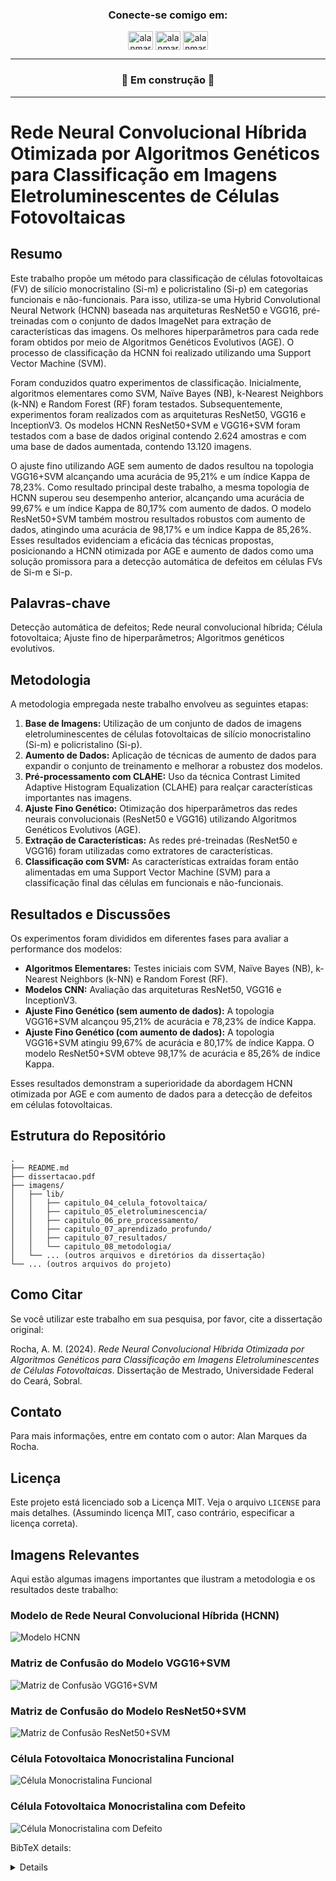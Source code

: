 <h3 align="center">Conecte-se comigo em:</h3>
<p align="center">
<a href="https://linkedin.com/in/alanmarquesrocha" target="blank"><img align="center" src="https://raw.githubusercontent.com/rahuldkjain/github-profile-readme-generator/master/src/images/icons/Social/linked-in-alt.svg" alt="alanmarquesrocha" height="30" width="40" /></a>
<a href="https://stackoverflow.com/users/19201352/m4rkn4l4" target="blank"><img align="center" src="https://raw.githubusercontent.com/rahuldkjain/github-profile-readme-generator/master/src/images/icons/Social/stack-overflow.svg" alt="alanmarquesrocha" height="30" width="40" /></a>
<a href="https://instagram.com/alanmarquesrocha" target="blank"><img align="center" src="https://raw.githubusercontent.com/rahuldkjain/github-profile-readme-generator/master/src/images/icons/Social/instagram.svg" alt="alanmarquesrocha" height="30" width="40" /></a>
</p>

---

<h3 align="center"> 
	 🚀 Em construção 🚀 
</h3>

---
  
# Rede Neural Convolucional Híbrida Otimizada por Algoritmos Genéticos para Classificação em Imagens Eletroluminescentes de Células Fotovoltaicas

## Resumo

Este trabalho propõe um método para classificação de células fotovoltaicas (FV) de silício monocristalino (Si-m) e policristalino (Si-p) em categorias funcionais e não-funcionais. Para isso, utiliza-se uma Hybrid Convolutional Neural Network (HCNN) baseada nas arquiteturas ResNet50 e VGG16, pré-treinadas com o conjunto de dados ImageNet para extração de características das imagens. Os melhores hiperparâmetros para cada rede foram obtidos por meio de Algoritmos Genéticos Evolutivos (AGE). O processo de classificação da HCNN foi realizado utilizando uma Support Vector Machine (SVM).

Foram conduzidos quatro experimentos de classificação. Inicialmente, algoritmos elementares como SVM, Naïve Bayes (NB), k-Nearest Neighbors (k-NN) e Random Forest (RF) foram testados. Subsequentemente, experimentos foram realizados com as arquiteturas ResNet50, VGG16 e InceptionV3. Os modelos HCNN ResNet50+SVM e VGG16+SVM foram testados com a base de dados original contendo 2.624 amostras e com uma base de dados aumentada, contendo 13.120 imagens.

O ajuste fino utilizando AGE sem aumento de dados resultou na topologia VGG16+SVM alcançando uma acurácia de 95,21% e um índice Kappa de 78,23%. Como resultado principal deste trabalho, a mesma topologia de HCNN superou seu desempenho anterior, alcançando uma acurácia de 99,67% e um índice Kappa de 80,17% com aumento de dados. O modelo ResNet50+SVM também mostrou resultados robustos com aumento de dados, atingindo uma acurácia de 98,17% e um índice Kappa de 85,26%. Esses resultados evidenciam a eficácia das técnicas propostas, posicionando a HCNN otimizada por AGE e aumento de dados como uma solução promissora para a detecção automática de defeitos em células FVs de Si-m e Si-p.

## Palavras-chave

Detecção automática de defeitos; Rede neural convolucional híbrida; Célula fotovoltaica; Ajuste fino de hiperparâmetros; Algoritmos genéticos evolutivos.

## Metodologia

A metodologia empregada neste trabalho envolveu as seguintes etapas:

1.  **Base de Imagens:** Utilização de um conjunto de dados de imagens eletroluminescentes de células fotovoltaicas de silício monocristalino (Si-m) e policristalino (Si-p).
2.  **Aumento de Dados:** Aplicação de técnicas de aumento de dados para expandir o conjunto de treinamento e melhorar a robustez dos modelos.
3.  **Pré-processamento com CLAHE:** Uso da técnica Contrast Limited Adaptive Histogram Equalization (CLAHE) para realçar características importantes nas imagens.
4.  **Ajuste Fino Genético:** Otimização dos hiperparâmetros das redes neurais convolucionais (ResNet50 e VGG16) utilizando Algoritmos Genéticos Evolutivos (AGE).
5.  **Extração de Características:** As redes pré-treinadas (ResNet50 e VGG16) foram utilizadas como extratores de características.
6.  **Classificação com SVM:** As características extraídas foram então alimentadas em uma Support Vector Machine (SVM) para a classificação final das células em funcionais e não-funcionais.

## Resultados e Discussões

Os experimentos foram divididos em diferentes fases para avaliar a performance dos modelos:

*   **Algoritmos Elementares:** Testes iniciais com SVM, Naïve Bayes (NB), k-Nearest Neighbors (k-NN) e Random Forest (RF).
*   **Modelos CNN:** Avaliação das arquiteturas ResNet50, VGG16 e InceptionV3.
*   **Ajuste Fino Genético (sem aumento de dados):** A topologia VGG16+SVM alcançou 95,21% de acurácia e 78,23% de índice Kappa.
*   **Ajuste Fino Genético (com aumento de dados):** A topologia VGG16+SVM atingiu 99,67% de acurácia e 80,17% de índice Kappa. O modelo ResNet50+SVM obteve 98,17% de acurácia e 85,26% de índice Kappa.

Esses resultados demonstram a superioridade da abordagem HCNN otimizada por AGE e com aumento de dados para a detecção de defeitos em células fotovoltaicas.

## Estrutura do Repositório

```
.
├── README.md
├── dissertacao.pdf
├── imagens/
│   ├── lib/
│   │   ├── capitulo_04_celula_fotovoltaica/
│   │   ├── capitulo_05_eletroluminescencia/
│   │   ├── capitulo_06_pre_processamento/
│   │   ├── capitulo_07_aprendizado_profundo/
│   │   ├── capitulo_07_resultados/
│   │   └── capitulo_08_metodologia/
│   └── ... (outros arquivos e diretórios da dissertação)
└── ... (outros arquivos do projeto)
```

## Como Citar

Se você utilizar este trabalho em sua pesquisa, por favor, cite a dissertação original:

Rocha, A. M. (2024). *Rede Neural Convolucional Híbrida Otimizada por Algoritmos Genéticos para Classificação em Imagens Eletroluminescentes de Células Fotovoltaicas*. Dissertação de Mestrado, Universidade Federal do Ceará, Sobral.

## Contato

Para mais informações, entre em contato com o autor: Alan Marques da Rocha.

## Licença

Este projeto está licenciado sob a Licença MIT. Veja o arquivo `LICENSE` para mais detalhes. (Assumindo licença MIT, caso contrário, especificar a licença correta).



## Imagens Relevantes

Aqui estão algumas imagens importantes que ilustram a metodologia e os resultados deste trabalho:

### Modelo de Rede Neural Convolucional Híbrida (HCNN)

![Modelo HCNN](https://private-us-east-1.manuscdn.com/sessionFile/YNPFHXLad9UOfvbIwAd145/sandbox/ZiZynWABKb72id4er0HxdR-images_1753140548319_na1fn_L2hvbWUvdWJ1bnR1L3JlcG9faW1hZ2VzL0hDTk4.png?Policy=eyJTdGF0ZW1lbnQiOlt7IlJlc291cmNlIjoiaHR0cHM6Ly9wcml2YXRlLXVzLWVhc3QtMS5tYW51c2Nkbi5jb20vc2Vzc2lvbkZpbGUvWU5QRkhYTGFkOVVPZnZiSXdBZDE0NS9zYW5kYm94L1ppWnluV0FCS2I3MmlkNGVyMEh4ZFItaW1hZ2VzXzE3NTMxNDA1NDgzMTlfbmExZm5fTDJodmJXVXZkV0oxYm5SMUwzSmxjRzlmYVcxaFoyVnpMMGhEVGs0LnBuZyIsIkNvbmRpdGlvbiI6eyJEYXRlTGVzc1RoYW4iOnsiQVdTOkVwb2NoVGltZSI6MTc5ODc2MTYwMH19fV19&Key-Pair-Id=K2HSFNDJXOU9YS&Signature=vyhBRu8vWQxFrPZEq~EbmpRsDpvXyf-PYapeCTVUPXIgoaSuUfKvgcaOT9qPAS8Ti4CvjxlbV64q5eE0bSxTskU79GShFIE9GiJTNFSC17Jk3SPsq-lN8FOcx6CkcRWbBlwpjh-K9iV6B-tQTAA7-XMUZnpreSsfncKH1VoWerlVi3c6k0V7NjnOmL4uy~wUoyM9UK7yj41tAgDohGMXjecE5sRhrdsLbyoc~O4nMsCNM1DA0YMmvvwV5XYq6iRKMXePkF7NieP406nmXrFk5m5gZtNA5c557eZtpr4~MU7CNFpfzhCfGtHinN2In7BBAN1FqPVZHrHJ30833Z2ZVw__)

### Matriz de Confusão do Modelo VGG16+SVM

![Matriz de Confusão VGG16+SVM](https://private-us-east-1.manuscdn.com/sessionFile/YNPFHXLad9UOfvbIwAd145/sandbox/ZiZynWABKb72id4er0HxdR-images_1753140548320_na1fn_L2hvbWUvdWJ1bnR1L3JlcG9faW1hZ2VzL21jX3ZnZzE2X3N2bQ.png?Policy=eyJTdGF0ZW1lbnQiOlt7IlJlc291cmNlIjoiaHR0cHM6Ly9wcml2YXRlLXVzLWVhc3QtMS5tYW51c2Nkbi5jb20vc2Vzc2lvbkZpbGUvWU5QRkhYTGFkOVVPZnZiSXdBZDE0NS9zYW5kYm94L1ppWnluV0FCS2I3MmlkNGVyMEh4ZFItaW1hZ2VzXzE3NTMxNDA1NDgzMjBfbmExZm5fTDJodmJXVXZkV0oxYm5SMUwzSmxjRzlmYVcxaFoyVnpMMjFqWDNablp6RTJYM04yYlEucG5nIiwiQ29uZGl0aW9uIjp7IkRhdGVMZXNzVGhhbiI6eyJBV1M6RXBvY2hUaW1lIjoxNzk4NzYxNjAwfX19XX0_&Key-Pair-Id=K2HSFNDJXOU9YS&Signature=Eal05IsYvk6KtmChw1OhRsmv4DwqAQauSFzX4QIouNM56FG-aUw80vudqUHc5J80i~2V8e5vZy9-wtsRJXJANy4YKpPjtv7fFBqsC8EdWx-Q3t3A5IWuzHCtMwQ-k6A~ow94PTFoFtCrbWQUvuiRxf7uFaGPlgqU-hq1u43wMAnOeIjus29utwdK-JPHmn2KFXnh94xgJ7x1YztWRwk7trUrZ35tRSbOjjh2G7l~osSVoqTr0AUHci-G-snqCLc2PuTLFkkKrcWAJ7R7CSHf~oC90rUapoANU8x5wNPqzVBFqRcNLZc9gnhVGIci1KNDFjc8H11zG7Kwp9izIFpKdQ__)

### Matriz de Confusão do Modelo ResNet50+SVM

![Matriz de Confusão ResNet50+SVM](https://private-us-east-1.manuscdn.com/sessionFile/YNPFHXLad9UOfvbIwAd145/sandbox/ZiZynWABKb72id4er0HxdR-images_1753140548321_na1fn_L2hvbWUvdWJ1bnR1L3JlcG9faW1hZ2VzL21jX3Jlc25ldDUwX3N2bQ.png?Policy=eyJTdGF0ZW1lbnQiOlt7IlJlc291cmNlIjoiaHR0cHM6Ly9wcml2YXRlLXVzLWVhc3QtMS5tYW51c2Nkbi5jb20vc2Vzc2lvbkZpbGUvWU5QRkhYTGFkOVVPZnZiSXdBZDE0NS9zYW5kYm94L1ppWnluV0FCS2I3MmlkNGVyMEh4ZFItaW1hZ2VzXzE3NTMxNDA1NDgzMjFfbmExZm5fTDJodmJXVXZkV0oxYm5SMUwzSmxjRzlmYVcxaFoyVnpMMjFqWDNKbGMyNWxkRFV3WDNOMmJRLnBuZyIsIkNvbmRpdGlvbiI6eyJEYXRlTGVzc1RoYW4iOnsiQVdTOkVwb2NoVGltZSI6MTc5ODc2MTYwMH19fV19&Key-Pair-Id=K2HSFNDJXOU9YS&Signature=Ugu3cjsnE1OFeRWOTv94X54B9i-T1iWWwYWiPfTYCJ9z~rEPr-xemygs4c0HBKPcFc3b2FX3LKHR1vDlnhzf~Loc-u8S9K3LgfiiwfDqybDlCuODuoFdxrCEophzxESPrcMmSwdSQrvY~0Jzf5oct2of0AfqUwc4hDC7KEEnMO5mtwxJb1Jy35HSaXj9OP1OQgLo~p0ZtHTO9mKeWwCtgeJve7leZbbxXYdSb-oQSnqibOnEciodZ8sA4GmzdKofAu9DtZmy8yyPelF9T8h8xKfjbqrg~dHmScgKXE4-EARDNCpreR-uqg0mRsGUvfBHUdbNkz3BaWI8b7UhRZkTjQ__)

### Célula Fotovoltaica Monocristalina Funcional

![Célula Monocristalina Funcional](https://private-us-east-1.manuscdn.com/sessionFile/YNPFHXLad9UOfvbIwAd145/sandbox/ZiZynWABKb72id4er0HxdR-images_1753140548322_na1fn_L2hvbWUvdWJ1bnR1L3JlcG9faW1hZ2VzL2ZpZ184XzFfYV9tb25vX2Z1bmM.png?Policy=eyJTdGF0ZW1lbnQiOlt7IlJlc291cmNlIjoiaHR0cHM6Ly9wcml2YXRlLXVzLWVhc3QtMS5tYW51c2Nkbi5jb20vc2Vzc2lvbkZpbGUvWU5QRkhYTGFkOVVPZnZiSXdBZDE0NS9zYW5kYm94L1ppWnluV0FCS2I3MmlkNGVyMEh4ZFItaW1hZ2VzXzE3NTMxNDA1NDgzMjJfbmExZm5fTDJodmJXVXZkV0oxYm5SMUwzSmxjRzlmYVcxaFoyVnpMMlpwWjE4NFh6RmZZVjl0YjI1dlgyWjFibU0ucG5nIiwiQ29uZGl0aW9uIjp7IkRhdGVMZXNzVGhhbiI6eyJBV1M6RXBvY2hUaW1lIjoxNzk4NzYxNjAwfX19XX0_&Key-Pair-Id=K2HSFNDJXOU9YS&Signature=VQRu7uljLQEWHmXYpyHnqmdD0DC6SAxIS5Ie0CPd0EVr6n3ScsR0aS1UD58weS8kF9GWV2aYUK2kdM2bydLHSO1GIMl~V3gWXYB2jdBiKcZ-Qb4Ulon2cExKtrHi8s-AnTZrkzIKjkHxeu9faGH8i50T~S4OJbdWfX58JlgsWDmvc9BGjwYCeu~ckozjok-ElH6HkpIUalJzWs1nGyIDe3H-XS~AaHs5OPpojCXcmPAwaEQ8DcsP-9V-Uf4g~dFr7CMiv1czxjnXiKLKhNBy6-jpqjeZK-8MA2Hk1R2EVo2vc~AFmCCeuiBX-mkhCBEYR5~AHeQFgSDiwAnzg8ku4Q__)

### Célula Fotovoltaica Monocristalina com Defeito

![Célula Monocristalina com Defeito](https://private-us-east-1.manuscdn.com/sessionFile/YNPFHXLad9UOfvbIwAd145/sandbox/ZiZynWABKb72id4er0HxdR-images_1753140548322_na1fn_L2hvbWUvdWJ1bnR1L3JlcG9faW1hZ2VzL2ZpZ184XzFfYl9tb25vX2RlZg.png?Policy=eyJTdGF0ZW1lbnQiOlt7IlJlc291cmNlIjoiaHR0cHM6Ly9wcml2YXRlLXVzLWVhc3QtMS5tYW51c2Nkbi5jb20vc2Vzc2lvbkZpbGUvWU5QRkhYTGFkOVVPZnZiSXdBZDE0NS9zYW5kYm94L1ppWnluV0FCS2I3MmlkNGVyMEh4ZFItaW1hZ2VzXzE3NTMxNDA1NDgzMjJfbmExZm5fTDJodmJXVXZkV0oxYm5SMUwzSmxjRzlmYVcxaFoyVnpMMlpwWjE4NFh6RmZZbDl0YjI1dlgyUmxaZy5wbmciLCJDb25kaXRpb24iOnsiRGF0ZUxlc3NUaGFuIjp7IkFXUzpFcG9jaFRpbWUiOjE3OTg3NjE2MDB9fX1dfQ__&Key-Pair-Id=K2HSFNDJXOU9YS&Signature=iTgPhKyq9Q9xSBTotSfnaA82Mt2slRHCb5Kb~yr1zXz-pFB6KBZG3vdidXZZ-zlDQXrKGgZj6V99h3HtFhJGiUOyBB42Zk0W0C0HQXMkVJweVhGl~ugZwJ9kjyLmumcpAT-bWuwllc3B34D1oVidKe1l9vs6iFEHO8eL62a1byPIpV3RYGdpxABLo-QEOonRDFzmWARRDyLCjMh3A3E~mXTjbCt2L~ONbguknoPk~nTUrZCgKfuioBlajQnigkc8ujbW4GEQVWGNEoVpPzbLco6xa4yNRgB2Q4E46b4EgMifX64rAbTyCjoFRAd3bwLtgjyPVRnDhZwEEPU0nlZFTA__)



BibTeX details:

<details>

```bibtex

@InProceedings{Buerhop2018,
  author    = {Buerhop-Lutz, Claudia and Deitsch, Sergiu and Maier, Andreas and Gallwitz, Florian and Berger, Stephan and Doll, Bernd and Hauch, Jens and Camus, Christian and Brabec, Christoph J.},
  title     = {A Benchmark for Visual Identification of Defective Solar Cells in Electroluminescence Imagery},
  booktitle = {European PV Solar Energy Conference and Exhibition (EU PVSEC)},
  year      = {2018},
  eventdate = {2018-09-24/2018-09-28},
  venue     = {Brussels, Belgium},
  doi       = {10.4229/35thEUPVSEC20182018-5CV.3.15},
}

@Article{Deitsch2021,
  author       = {Deitsch, Sergiu and Buerhop-Lutz, Claudia and Sovetkin, Evgenii and Steland, Ansgar and Maier, Andreas and Gallwitz, Florian and Riess, Christian},
  date         = {2021},
  journaltitle = {Machine Vision and Applications},
  title        = {Segmentation of photovoltaic module cells in uncalibrated electroluminescence images},
  doi          = {10.1007/s00138-021-01191-9},
  issn         = {1432-1769},
  number       = {4},
  volume       = {32},
}

@Article{Deitsch2019,
  author    = {Sergiu Deitsch and Vincent Christlein and Stephan Berger and Claudia Buerhop-Lutz and Andreas Maier and Florian Gallwitz and Christian Riess},
  title     = {Automatic classification of defective photovoltaic module cells in electroluminescence images},
  journal   = {Solar Energy},
  year      = {2019},
  volume    = {185},
  pages     = {455--468},
  month     = jun,
  issn      = {0038-092X},
  doi       = {10.1016/j.solener.2019.02.067},
  publisher = {Elsevier {BV}},
}
```
